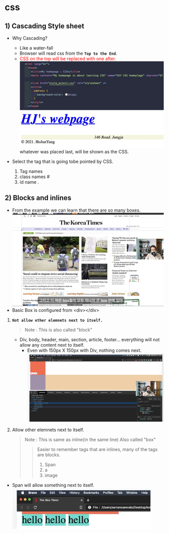 # css

## 1) Cascading Style sheet

- Why Cascading?

  - Like a water-fall
  - Browser will read css from the **`Top to the End`**.
  - <span style="color:red">CSS on the top will be replaced with one after.</span>
    ![](images/2021-08-01-01-20-57.png)  
    ![](images/2021-08-01-01-21-18.png)  
    whatever was placed last, will be shown as the CSS.

- Select the tag that is going tobe pointed by CSS.
  1. Tag names
  2. class names #
  3. id name .

## 2) Blocks and inlines

- From the example we can learn that there are so many boxes.
  ![](images/2021-08-01-18-50-12.png)
- Basic Box is configured from \<div>\</div>

1. **`Not allow other elemnets next to itself.`**

   > Note : This is also called "block"

   - Div, body, header, main, section, article, footer... everything will not allow any content next to itself.
     - Even with 150px X 150px with Div, nothing comes next.
       ![](images/2021-08-01-19-32-27.png)

2. Allow other elemnets next to itself.
   > Note : This is same as inline(in the same line)
   > Also called "box"
   >
   > > Easier to remember tags that are inlines, many of the tags are blocks.
   > >
   > > 1. Span
   > > 2. a
   > > 3. image

- Span will allow something next to itself.
  ![](images/2021-08-01-20-58-32.png)
